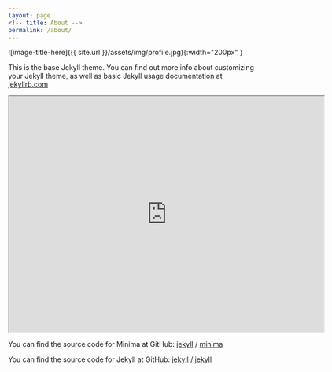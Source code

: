 ```yaml
---
layout: page
<!-- title: About -->
permalink: /about/
---
```


![image-title-here]({{ site.url }}/assets/img/profile.jpg){:width="200px" }

This is the base Jekyll theme. You can find out more info about customizing your Jekyll theme, as well as basic Jekyll usage documentation at [jekyllrb.com](https://jekyllrb.com/)

<iframe src="https://www.google.com/maps/d/embed?mid=138UKJBzFlU-MIrZIST4goHqqP6I" width="640" height="480"></iframe>

You can find the source code for Minima at GitHub:
[jekyll][jekyll-organization] /
[minima](https://github.com/jekyll/minima)

You can find the source code for Jekyll at GitHub:
[jekyll][jekyll-organization] /
[jekyll](https://github.com/jekyll/jekyll)


[jekyll-organization]: https://github.com/jekyll
